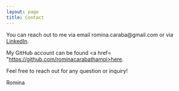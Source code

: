 ```yaml
---
layout: page
title: Contact
---
```


<p>
  You can reach out to me via email romina.caraba@gmail.com or via <a href = "https://www.linkedin.com/in/rominacarabathampi/">LinkedIn</a>.
  
  My GitHub account can be found <a href= "https://github.com/rominacarabathampi>here</a>.
  
  Feel free to reach out for any question or inquiry!
  
  Romina
  
  
</p>

